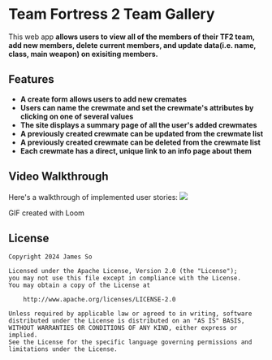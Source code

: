 # Team Fortress 2 Team Gallery

This web app **allows users to view all of the members of their TF2 team, add new members, delete current members, and update data(i.e. name, class, main weapon) on exisiting members.**

## Features

- **A create form allows users to add new cremates**
- **Users can name the crewmate and set the crewmate's attributes by clicking on one of several values**
- **The site displays a summary page of all the user's added crewmates**
- **A previously created crewmate can be updated from the crewmate list**
- **A previously created crewmate can be deleted from the crewmate list**
- **Each crewmate has a direct, unique link to an info page about them**

## Video Walkthrough

Here's a walkthrough of implemented user stories:
    <a href="https://www.loom.com/share/7ee174a3d0be4c149f240d4ba08e1793">
      <img style="max-width:300px;" src="https://cdn.loom.com/sessions/thumbnails/7ee174a3d0be4c149f240d4ba08e1793-with-play.gif">
    </a>

<!-- Replace this with whatever GIF tool you used! -->
GIF created with Loom  
<!-- Recommended tools:
[Kap](https://getkap.co/) for macOS
[ScreenToGif](https://www.screentogif.com/) for Windows
[peek](https://github.com/phw/peek) for Linux. -->


## License

    Copyright 2024 James So

    Licensed under the Apache License, Version 2.0 (the "License");
    you may not use this file except in compliance with the License.
    You may obtain a copy of the License at

        http://www.apache.org/licenses/LICENSE-2.0

    Unless required by applicable law or agreed to in writing, software
    distributed under the License is distributed on an "AS IS" BASIS,
    WITHOUT WARRANTIES OR CONDITIONS OF ANY KIND, either express or implied.
    See the License for the specific language governing permissions and
    limitations under the License.
